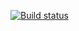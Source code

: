 [![Build status](https://ci.appveyor.com/api/projects/status/alec0y6nccq03gt8?svg=true)](https://ci.appveyor.com/project/AnnaPo-hub/selenidehomework)
